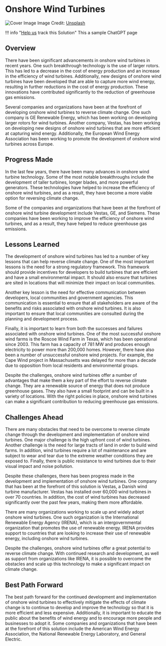 # Onshore Wind Turbines

![Cover Image](https://images.unsplash.com/photo-1609182734343-4305e4a7271b?crop=entropy&cs=tinysrgb&fit=max&fm=jpg&ixid=M3w0NDYzODh8MHwxfHNlYXJjaHwxfHxPbnNob3JlJTIwV2luZCUyMFR1cmJpbmVzfGVufDB8fHx8MTY4Mzc1Mjc0OHww&ixlib=rb-4.0.3&q=80&w=1080)
Image Credit: [Unsplash](https://unsplash.com/@hike_feel_film)

!!! info "[Help us](../../contribute) track this Solution"
    This a sample ChatGPT page

## Overview

There have been significant advancements in onshore wind turbines in recent years. One such breakthrough technology is the use of larger rotors. This has led to a decrease in the cost of energy production and an increase in the efficiency of wind turbines. Additionally, new designs of onshore wind turbines have been developed that are able to capture more wind energy, resulting in further reductions in the cost of energy production. These innovations have contributed significantly to the reduction of greenhouse gas emissions.

Several companies and organizations have been at the forefront of developing onshore wind turbines to reverse climate change. One such company is GE Renewable Energy, which has been working on developing larger rotors for wind turbines. Another company, Vestas, has been working on developing new designs of onshore wind turbines that are more efficient at capturing wind energy. Additionally, the European Wind Energy Association has been working to promote the development of onshore wind turbines across Europe.

## Progress Made

In the last few years, there have been many advances in onshore wind turbine technology. Some of the most notable breakthroughs include the development of taller turbines, longer blades, and more powerful generators. These technologies have helped to increase the efficiency of onshore wind turbines, and as a result, they have become a more viable option for reversing climate change.

Some of the companies and organizations that have been at the forefront of onshore wind turbine development include Vestas, GE, and Siemens. These companies have been working to improve the efficiency of onshore wind turbines, and as a result, they have helped to reduce greenhouse gas emissions.

## Lessons Learned

The development of onshore wind turbines has led to a number of key lessons that can help reverse climate change. One of the most important lessons is the need for a strong regulatory framework. This framework should provide incentives for developers to build turbines that are efficient and have a small environmental impact. It should also ensure that turbines are sited in locations that will minimize their impact on local communities.

Another key lesson is the need for effective communication between developers, local communities and government agencies. This communication is essential to ensure that all stakeholders are aware of the benefits and risks associated with onshore wind turbines. It is also important to ensure that local communities are consulted during the planning and development process.

Finally, it is important to learn from both the successes and failures associated with onshore wind turbines. One of the most successful onshore wind farms is the Roscoe Wind Farm in Texas, which has been operational since 2003. This farm has a capacity of 781 MW and produces enough electricity to power more than 200,000 homes. However, there have also been a number of unsuccessful onshore wind projects. For example, the Cape Wind project in Massachusetts was delayed for more than a decade due to opposition from local residents and environmental groups.

Despite the challenges, onshore wind turbines offer a number of advantages that make them a key part of the effort to reverse climate change. They are a renewable source of energy that does not produce greenhouse gases. They also have a small footprint and can be built in a variety of locations. With the right policies in place, onshore wind turbines can make a significant contribution to reducing greenhouse gas emissions.

## Challenges Ahead

There are many obstacles that need to be overcome to reverse climate change through the development and implementation of onshore wind turbines. One major challenge is the high upfront cost of wind turbines. Another challenge is the need for large tracts of land in order to build wind farms. In addition, wind turbines require a lot of maintenance and are subject to wear and tear due to the extreme weather conditions they are exposed to. Finally, there is public resistance to wind turbines due to their visual impact and noise pollution.

Despite these challenges, there has been progress made in the development and implementation of onshore wind turbines. One company that has been at the forefront of this solution is Vestas, a Danish wind turbine manufacturer. Vestas has installed over 60,000 wind turbines in over 70 countries. In addition, the cost of wind turbines has decreased significantly over the past few years, making them more affordable.

There are many organizations working to scale up and widely adopt onshore wind turbines. One such organization is the International Renewable Energy Agency (IRENA), which is an intergovernmental organization that promotes the use of renewable energy. IRENA provides support to countries that are looking to increase their use of renewable energy, including onshore wind turbines.

Despite the challenges, onshore wind turbines offer a great potential to reverse climate change. With continued research and development, as well as support from organizations like IRENA, it is possible to overcome the obstacles and scale up this technology to make a significant impact on climate change.

## Best Path Forward

The best path forward for the continued development and implementation of onshore wind turbines to effectively mitigate the effects of climate change is to continue to develop and improve the technology so that it is more efficient and less expensive. Additionally, it is important to educate the public about the benefits of wind energy and to encourage more people and businesses to adopt it. Some companies and organizations that have been at the forefront of this solution include the American Wind Energy Association, the National Renewable Energy Laboratory, and General Electric.
